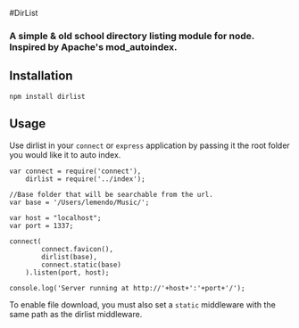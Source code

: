 #DirList


### A simple & old school directory listing module for node. Inspired by Apache's mod_autoindex.

## Installation

	npm install dirlist

## Usage

Use dirlist in your `connect` or `express` application by passing it the root folder you would like it to auto index.

	var connect = require('connect'),
		dirlist = require('../index');

	//Base folder that will be searchable from the url.
	var base = '/Users/lemendo/Music/';

	var host = "localhost";
	var port = 1337;

	connect(
			connect.favicon(),
			dirlist(base),
			connect.static(base)
		).listen(port, host);

	console.log('Server running at http://'+host+':'+port+'/');

To enable file download, you must also set a `static` middleware with the same path as the dirlist middleware.